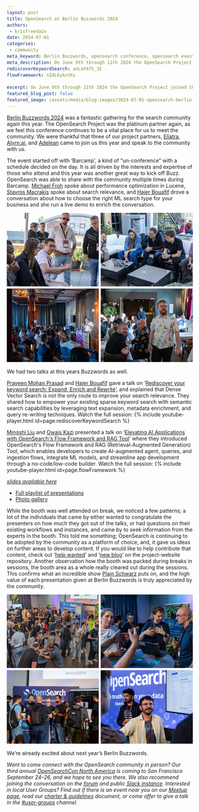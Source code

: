 ```yaml
---
layout: post
title: OpenSearch at Berlin Buzzwords 2024
authors:
 - krisfreedain
date: 2024-07-01
categories:
 - community
meta_keyword: Berlin Buzzwords, opensearch conference, opensearch event europe, keyword search, flow framework, RAG tool, opensearch germany, berlin
meta_description: On June 9th through 11th 2024 the OpenSearch Project joined the community at Berlin Buzzwords to share knowledge and interact with the search and open source communities.
rediscoverKeywordSearch: anLaY47S_3I
flowFramework: nZdL6ykntKs

excerpt: On June 9th through 11th 2024 the OpenSearch Project joined the community at Berlin Buzzwords to share knowledge and interact with the search and open source communities.
featured_blog_post: false
featured_image: /assets/media/blog-images/2024-07-01-opensearch-berlin-buzzwords-2024/2024-0612-BBuzz-Booth.png
---  
```


[Berlin Buzzwords 2024](https://2024.berlinbuzzwords.de/) was a fantastic gathering for the search community again this year. The OpenSearch Project was the platinum partner again, as we feel this conference continues to be a vital place for us to meet the community. We were thankful that three of our project partners, [Eliatra](https://eliatra.com/), [Alyrn.ai](https://www.aryn.ai/), and [Adelean](https://www.adelean.com/) came to join us this year and speak to the community with us. 

The event started off with ‘Barcamp’, a kind of “un-conference” with a schedule decided on the day. It is all driven by the interests and expertise of those who attend and this year was another great way to kick off Buzz. OpenSearch was able to share with the community multiple times during Barcamp. [Michael Froh](https://github.com/msfroh) spoke about performance optimization in Lucene, [Stavros Macrakis](https://opensearch.org/community/members/stavros-macrakis.html) spoke about search relevance, and [Hajer Bouafif](https://www.linkedin.com/in/hajerbouafif/) drove a conversation about how to choose the right ML search type for your business and she run a live demo to enrich the conversation. 

<img src="/assets/media/blog-images/2024-07-01-opensearch-berlin-buzzwords-2024/2024-0612-BBuzz-Barcamp.png"/>

We had two talks at this years Buzzwords as well. 

[Praveen Mohan Prasad](https://opensearch.org/community/members/praveen-mohan-prasad.html) and [Hajer Bouafif](https://www.linkedin.com/in/hajerbouafif/) gave a talk on ‘[Rediscover your keyword search: Expand, Enrich and Rewrite](https://program.berlinbuzzwords.de/bbuzz24/talk/WLKNUS/)’, and explained that Dense Vector Search is not the only route to improve your search relevance. They shared how to empower your existing sparse keyword search with semantic search capabilities by leveraging text expansion, metadata enrichment, and query re-writing techniques. Watch the full session: 
{% include youtube-player.html id=page.rediscoverKeywordSearch %}

[Mingshi Liu](https://opensearch.org/community/members/mingshi-liu.html) and [Owais Kazi](https://opensearch.org/community/members/owais-kazi.html) presented a talk on ‘[Elevating AI Applications with OpenSearch's Flow Framework and RAG Tool](https://program.berlinbuzzwords.de/bbuzz24/talk/SRSS7M/)’ where they introduced OpenSearch's Flow Framework and RAG (Retrieval-Augmented Generation) Tool, which enables developers to create AI-augmented agent, queries, and ingestion flows, integrate ML models, and streamline app development through a no-code/low-code builder. Watch the full session: 
{% include youtube-player.html id=page.flowFramework %}

*[slides available here](https://github.com/opensearch-project/community/blob/main/presentations/2024-06-11-BerlinBuzzwords-Elevating-AI-Applications-Flow-Framework-RAGTool.pdf)*

* [Full playlist of presentations](https://www.youtube.com/playlist?list=PLq-odUc2x7i8jHpa6PHGzmxfAPEz-c-on)
* [Photo gallery](https://www.flickr.com/photos/newthinking_de/albums/72177720317853019/)

While the booth was well attended on break, we noticed a few patterns; a lot of the individuals that came by either wanted to congratulate the presenters on how much they got out of the talks, or had questions on their existing workflows and instances, and came by to seek information from the experts in the booth. This told me something; OpenSearch is continuing to be adopted by the community as a platform of choice, and, it gave us ideas on further areas to develop content. If you would like to help contribute that content, check out ‘[help wanted](https://github.com/opensearch-project/project-website/issues?q=is%3Aissue+is%3Aopen+label%3A%22help+wanted%22)’ and ‘[new blog](https://github.com/opensearch-project/project-website/issues?q=is%3Aissue+is%3Aopen+label%3A%22new+blog%22)’ on the project-website repository. Another observation how the booth was packed during breaks in sessions, the booth area as a whole really cleared out during the sessions. This confirms what an incredible show [Plain Schwarz](https://plainschwarz.com/) puts on, and the high value of each presentation given at Berlin Buzzwords is truly appreciated by the community. 

<img src="/assets/media/blog-images/2024-07-01-opensearch-berlin-buzzwords-2024/2024-0612-BBuzz-Booth.png"/> 

We’re already excited about next year’s Berlin Buzzwords. 

*Want to come connect with the OpenSearch community in person?* *Our third annual* [*OpenSearchCon North America*](https://opensearch.org/events/opensearchcon/2024/north-america/index.html) *is coming to San Francisco September 24–26, and we hope to see you there. We also recommend joining the conversation on the [forum](https://forum.opensearch.org/) and public [Slack instance](https://opensearch.org/slack.html). Interested in local User Groups? Find out if there is an event near you on our [Meetup page](https://www.meetup.com/pro/opensearchproject/), read our [charter & guidelines](https://github.com/opensearch-project/community/blob/main/user-groups/charter-guidelines.md) document, or come offer to give a talk in the [#user-groups](https://opensearch.slack.com/archives/C073A2DDP5J) channel.*
